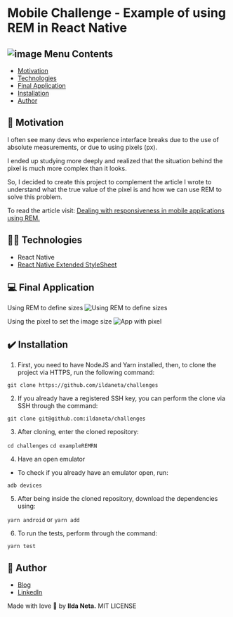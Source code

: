 # Mobile Challenge - Example of using REM in React Native

## ![image](https://user-images.githubusercontent.com/21963291/85338764-45ba2d00-b4b9-11ea-921a-d15eb692b2ea.png) Menu Contents

- [Motivation](#pushpin-motivation)
- [Technologies](#woman_technologist-technologies)
- [Final Application](#computer-final-application)
- [Installation](#heavy_check_mark-installation)
- [Author](#pencil-author)

## :pushpin: Motivation

I often see many devs who experience interface breaks due to the use of absolute measurements, or due to using pixels (px).

I ended up studying more deeply and realized that the situation behind the pixel is much more complex than it looks.

So, I decided to create this project to complement the article I wrote to understand what the true value of the pixel is and how we can use REM to solve this problem.

To read the article visit:
[Dealing with responsiveness in mobile applications using REM.](https://ildaneta.dev/posts/lidando-com-responsividade-em-aplica%C3%A7%C3%B5es-m%C3%B3veis-utilizando-o-rem/)

## :woman_technologist: Technologies

- React Native
- [React Native Extended StyleSheet](https://github.com/vitalets/react-native-extended-stylesheet)

## :computer: Final Application

Using REM to define sizes
![Using REM to define sizes](https://user-images.githubusercontent.com/21963291/90189956-808f6180-dd94-11ea-9773-4aecb9d36c93.PNG)

Using the pixel to set the image size
![App with pixel](https://user-images.githubusercontent.com/21963291/90190051-b03e6980-dd94-11ea-9023-ac9e6067f605.PNG)

## :heavy_check_mark: Installation

1. First, you need to have NodeJS and Yarn installed, then, to clone the project via HTTPS, run the following command:

`git clone https://github.com/ildaneta/challenges`

2. If you already have a registered SSH key, you can perform the clone via SSH through the command:

`git clone git@github.com:ildaneta/challenges`

3. After cloning, enter the cloned repository:

`cd challenges`
`cd exampleREMRN`

4. Have an open emulator

- To check if you already have an emulator open, run:

`adb devices`

5. After being inside the cloned repository, download the dependencies using:

`yarn android` or `yarn add`

6. To run the tests, perform through the command:

`yarn test`

## :pencil: Author

- <a href="https://ildaneta.dev" target="_blank">Blog</a>
- <a href="https://www.linkedin.com/in/ilda-silva-neta/" target="_blank">LinkedIn</a>

Made with love :heart_decoration: by **Ilda Neta.**
MIT LICENSE
